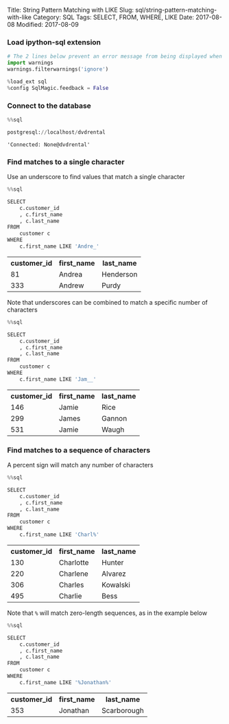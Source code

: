 Title: String Pattern Matching with LIKE
Slug: sql/string-pattern-matching-with-like
Category: SQL
Tags: SELECT, FROM, WHERE, LIKE
Date: 2017-08-08
Modified: 2017-08-09

### Load ipython-sql extension


```python
# The 2 lines below prevent an error message from being displayed when we run %load_ext sql
import warnings
warnings.filterwarnings('ignore')

%load_ext sql
%config SqlMagic.feedback = False
```

### Connect to the database


```python
%%sql

postgresql://localhost/dvdrental
```




    'Connected: None@dvdrental'



### Find matches to a single character
Use an underscore to find values that match a single character


```python
%%sql

SELECT
    c.customer_id
    , c.first_name
    , c.last_name
FROM
    customer c
WHERE
    c.first_name LIKE 'Andre_'
```




<table>
    <tr>
        <th>customer_id</th>
        <th>first_name</th>
        <th>last_name</th>
    </tr>
    <tr>
        <td>81</td>
        <td>Andrea</td>
        <td>Henderson</td>
    </tr>
    <tr>
        <td>333</td>
        <td>Andrew</td>
        <td>Purdy</td>
    </tr>
</table>



Note that underscores can be combined to match a specific number of characters


```python
%%sql

SELECT
    c.customer_id
    , c.first_name
    , c.last_name
FROM
    customer c
WHERE
    c.first_name LIKE 'Jam__'
```




<table>
    <tr>
        <th>customer_id</th>
        <th>first_name</th>
        <th>last_name</th>
    </tr>
    <tr>
        <td>146</td>
        <td>Jamie</td>
        <td>Rice</td>
    </tr>
    <tr>
        <td>299</td>
        <td>James</td>
        <td>Gannon</td>
    </tr>
    <tr>
        <td>531</td>
        <td>Jamie</td>
        <td>Waugh</td>
    </tr>
</table>



### Find matches to a sequence of characters
A percent sign will match any number of characters


```python
%%sql

SELECT
    c.customer_id
    , c.first_name
    , c.last_name
FROM
    customer c
WHERE
    c.first_name LIKE 'Charl%'
```




<table>
    <tr>
        <th>customer_id</th>
        <th>first_name</th>
        <th>last_name</th>
    </tr>
    <tr>
        <td>130</td>
        <td>Charlotte</td>
        <td>Hunter</td>
    </tr>
    <tr>
        <td>220</td>
        <td>Charlene</td>
        <td>Alvarez</td>
    </tr>
    <tr>
        <td>306</td>
        <td>Charles</td>
        <td>Kowalski</td>
    </tr>
    <tr>
        <td>495</td>
        <td>Charlie</td>
        <td>Bess</td>
    </tr>
</table>



Note that ```%``` will match zero-length sequences, as in the example below


```python
%%sql

SELECT
    c.customer_id
    , c.first_name
    , c.last_name
FROM
    customer c
WHERE
    c.first_name LIKE '%Jonathan%'
```




<table>
    <tr>
        <th>customer_id</th>
        <th>first_name</th>
        <th>last_name</th>
    </tr>
    <tr>
        <td>353</td>
        <td>Jonathan</td>
        <td>Scarborough</td>
    </tr>
</table>
